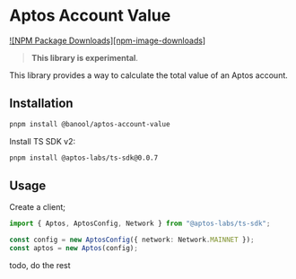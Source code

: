 # Aptos Account Value

[![NPM Package Downloads][npm-image-downloads]][npm-url]

> **This library is experimental**.

This library provides a way to calculate the total value of an Aptos account.

## Installation

```bash
pnpm install @banool/aptos-account-value
```

Install TS SDK v2:
```bash
pnpm install @aptos-labs/ts-sdk@0.0.7
```

## Usage

Create a client;

```ts
import { Aptos, AptosConfig, Network } from "@aptos-labs/ts-sdk";

const config = new AptosConfig({ network: Network.MAINNET });
const aptos = new Aptos(config);
```

todo, do the rest

[npm-url]: https://npmjs.org/package/@banool/aptos-account-value

